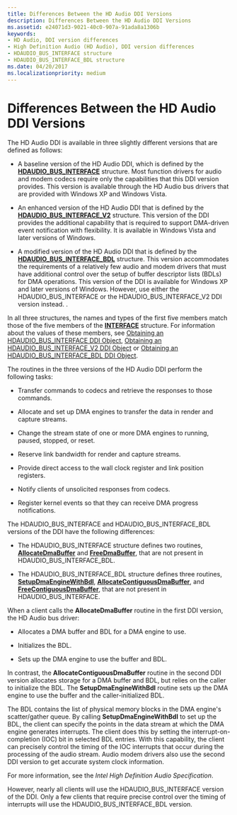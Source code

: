 ```yaml
---
title: Differences Between the HD Audio DDI Versions
description: Differences Between the HD Audio DDI Versions
ms.assetid: e24071d3-9021-40c0-907a-91ada8a1306b
keywords:
- HD Audio, DDI version differences
- High Definition Audio (HD Audio), DDI version differences
- HDAUDIO_BUS_INTERFACE structure
- HDAUDIO_BUS_INTERFACE_BDL structure
ms.date: 04/20/2017
ms.localizationpriority: medium
---
```


# Differences Between the HD Audio DDI Versions


The HD Audio DDI is available in three slightly different versions that are defined as follows:

-   A baseline version of the HD Audio DDI, which is defined by the [**HDAUDIO\_BUS\_INTERFACE**](https://docs.microsoft.com/windows-hardware/drivers/ddi/content/hdaudio/ns-hdaudio-_hdaudio_bus_interface) structure. Most function drivers for audio and modem codecs require only the capabilities that this DDI version provides. This version is available through the HD Audio bus drivers that are provided with Windows XP and Windows Vista.

-   An enhanced version of the HD Audio DDI that is defined by the [**HDAUDIO\_BUS\_INTERFACE\_V2**](https://docs.microsoft.com/windows-hardware/drivers/ddi/content/hdaudio/ns-hdaudio-_hdaudio_bus_interface_v2) structure. This version of the DDI provides the additional capability that is required to support DMA-driven event notification with flexibility. It is available in Windows Vista and later versions of Windows.

-   A modified version of the HD Audio DDI that is defined by the [**HDAUDIO\_BUS\_INTERFACE\_BDL**](https://docs.microsoft.com/windows-hardware/drivers/ddi/content/hdaudio/ns-hdaudio-_hdaudio_bus_interface_bdl) structure. This version accommodates the requirements of a relatively few audio and modem drivers that must have additional control over the setup of buffer descriptor lists (BDLs) for DMA operations. This version of the DDI is available for Windows XP and later versions of Windows. However, use either the HDAUDIO\_BUS\_INTERFACE or the HDAUDIO\_BUS\_INTERFACE\_V2 DDI version instead. .

In all three structures, the names and types of the first five members match those of the five members of the [**INTERFACE**](https://docs.microsoft.com/windows-hardware/drivers/ddi/content/wdm/ns-wdm-_interface) structure. For information about the values of these members, see [Obtaining an HDAUDIO\_BUS\_INTERFACE DDI Object](obtaining-an-hdaudio-bus-interface-ddi-object.md), [Obtaining an HDAUDIO\_BUS\_INTERFACE\_V2 DDI Object](obtaining-an-hdaudio-bus-interface-v2-ddi-object.md) or [Obtaining an HDAUDIO\_BUS\_INTERFACE\_BDL DDI Object](obtaining-an-hdaudio-bus-interface-bdl-ddi-object.md).

The routines in the three versions of the HD Audio DDI perform the following tasks:

-   Transfer commands to codecs and retrieve the responses to those commands.

-   Allocate and set up DMA engines to transfer the data in render and capture streams.

-   Change the stream state of one or more DMA engines to running, paused, stopped, or reset.

-   Reserve link bandwidth for render and capture streams.

-   Provide direct access to the wall clock register and link position registers.

-   Notify clients of unsolicited responses from codecs.

-   Register kernel events so that they can receive DMA progress notifications.

The HDAUDIO\_BUS\_INTERFACE and HDAUDIO\_BUS\_INTERFACE\_BDL versions of the DDI have the following differences:

-   The HDAUDIO\_BUS\_INTERFACE structure defines two routines, [**AllocateDmaBuffer**](https://docs.microsoft.com/windows-hardware/drivers/ddi/content/hdaudio/nc-hdaudio-pallocate_dma_buffer) and [**FreeDmaBuffer**](https://docs.microsoft.com/windows-hardware/drivers/ddi/content/hdaudio/nc-hdaudio-pfree_dma_buffer), that are not present in HDAUDIO\_BUS\_INTERFACE\_BDL.

-   The HDAUDIO\_BUS\_INTERFACE\_BDL structure defines three routines, [**SetupDmaEngineWithBdl**](https://docs.microsoft.com/windows-hardware/drivers/ddi/content/hdaudio/nc-hdaudio-psetup_dma_engine_with_bdl), [**AllocateContiguousDmaBuffer**](https://docs.microsoft.com/windows-hardware/drivers/ddi/content/hdaudio/nc-hdaudio-pallocate_contiguous_dma_buffer), and [**FreeContiguousDmaBuffer**](https://docs.microsoft.com/windows-hardware/drivers/ddi/content/hdaudio/nc-hdaudio-pfree_contiguous_dma_buffer), that are not present in HDAUDIO\_BUS\_INTERFACE.

When a client calls the **AllocateDmaBuffer** routine in the first DDI version, the HD Audio bus driver:

-   Allocates a DMA buffer and BDL for a DMA engine to use.

-   Initializes the BDL.

-   Sets up the DMA engine to use the buffer and BDL.

In contrast, the **AllocateContiguousDmaBuffer** routine in the second DDI version allocates storage for a DMA buffer and BDL, but relies on the caller to initialize the BDL. The **SetupDmaEngineWithBdl** routine sets up the DMA engine to use the buffer and the caller-initialized BDL.

The BDL contains the list of physical memory blocks in the DMA engine's scatter/gather queue. By calling **SetupDmaEngineWithBdl** to set up the BDL, the client can specify the points in the data stream at which the DMA engine generates interrupts. The client does this by setting the interrupt-on-completion (IOC) bit in selected BDL entries. With this capability, the client can precisely control the timing of the IOC interrupts that occur during the processing of the audio stream. Audio modem drivers also use the second DDI version to get accurate system clock information.

For more information, see the *Intel High Definition Audio Specification*.

However, nearly all clients will use the HDAUDIO\_BUS\_INTERFACE version of the DDI. Only a few clients that require precise control over the timing of interrupts will use the HDAUDIO\_BUS\_INTERFACE\_BDL version.

 

 




